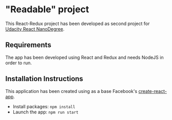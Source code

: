 # "Readable" project
This React-Redux project has been developed as second project for [Udacity React NanoDegree](https://www.udacity.com/course/react-nanodegree--nd019).

## Requirements
The app has been developed using React and Redux and needs NodeJS in order to run.

## Installation Instructions

This application has been created using as a base Facebook's [create-react-app](https://github.com/facebookincubator/create-react-app).

* Install packages: `npm install`
* Launch the app: `npm run start`
